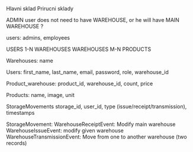 Hlavni sklad
Prirucni sklady

ADMIN user does not need to have WAREHOUSE, or he will have MAIN WAREHOUSE ?

users: admins, employees

USERS 1-N WAREHOUSES
WAREHOUSES M-N PRODUCTS

Warehouses:
name

Users:
first_name, last_name, email, password, role, warehouse_id

Product_warehouse:
product_id, warehouse_id, count, price

Products:
name, image, unit

StorageMovements
storage_id, user_id, type (issue/receipt/transmission), timestamps

StorageMovement:
WarehouseReceiptEvent: Modify main warehouse
WarehouseIssueEvent: modify given warehouse
WarehouseTransmissionEvent: Move from one to another warehouse (two records)

